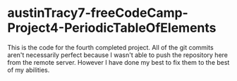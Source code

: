 # austinTracy7-freeCodeCamp-Project4-PeriodicTableOfElements

This is the code for the fourth completed project. All of the git commits aren't necessarily perfect because I wasn't able to push the repository here from the remote server. However I have done my best to fix them to the best of my abilities.
